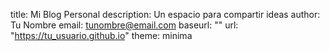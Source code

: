 title: Mi Blog Personal
description: Un espacio para compartir ideas
author: Tu Nombre
email: tunombre@email.com
baseurl: ""
url: "https://tu_usuario.github.io"
theme: minima

